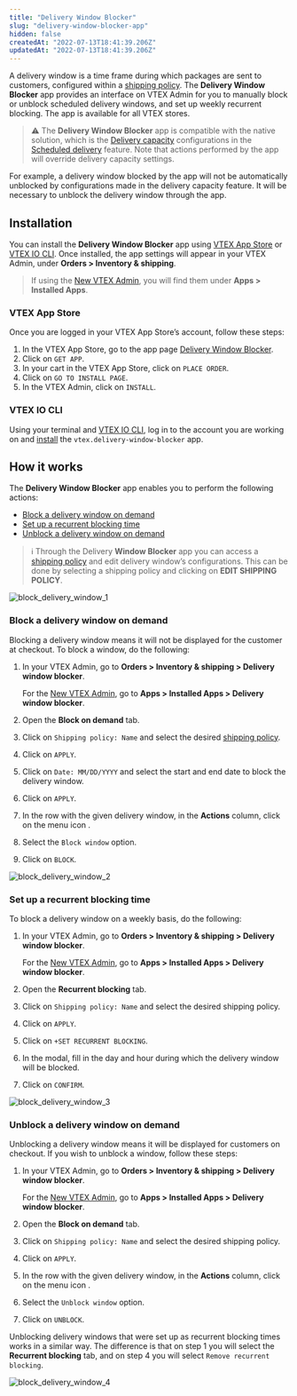 ```yaml
---
title: "Delivery Window Blocker"
slug: "delivery-window-blocker-app"
hidden: false
createdAt: "2022-07-13T18:41:39.206Z"
updatedAt: "2022-07-13T18:41:39.206Z"
---
```

A delivery window is a time frame during which packages are sent to customers, configured within a [shipping policy](https://help.vtex.com/en/tutorial/shipping-policy--tutorials_140). The **Delivery Window Blocker** app provides an interface on VTEX Admin for you to manually block or unblock scheduled delivery windows, and set up weekly recurrent blocking. The app is available for all VTEX stores.

> ⚠️ The **Delivery Window Blocker** app is compatible with the native solution, which is the [Delivery capacity](https://help.vtex.com/en/tutorial/managing-delivery-capacity--2y217FQZCjD0I1n62yxVcz) configurations in the [Scheduled delivery](https://help.vtex.com/en/tutorial/scheduled-delivery--22g3HAVCGLFiU7xugShOBi) feature. Note that actions performed by the app will override delivery capacity settings.

For example, a delivery window blocked by the app will not be automatically unblocked by configurations made in the delivery capacity feature. It will be necessary to unblock the delivery window through the app.

## Installation

You can install the **Delivery Window Blocker** app using [VTEX App Store](https://apps.vtex.com/vtex-delivery-window-blocker/p) or [VTEX IO CLI](https://developers.vtex.com/docs/guides/vtex-io-documentation-vtex-io-cli-installation-and-command-reference). Once installed, the app settings will appear in your VTEX Admin, under **Orders > Inventory & shipping**. 

> If using the [New VTEX Admin](https://content.vtex.com/join-new-admin-beta-program-en/), you will find them under **Apps > Installed Apps**.

### VTEX App Store

Once you are logged in your VTEX App Store’s account, follow these steps:

1. In the VTEX App Store, go to the app page [Delivery Window Blocker](https://apps.vtex.com/vtex-delivery-window-blocker/p).
2. Click on `GET APP`.
3. In your cart in the VTEX App Store, click on `PLACE ORDER`.
4. Click on `GO TO INSTALL PAGE`.
5. In the VTEX Admin, click on `INSTALL`.

### VTEX IO CLI

Using your terminal and [VTEX IO CLI](https://developers.vtex.com/docs/guides/vtex-io-documentation-vtex-io-cli-command-reference), log in to the account you are working on and [install](https://developers.vtex.com/docs/guides/vtex-io-documentation-installing-an-app/) the `vtex.delivery-window-blocker` app.

## How it works

The **Delivery Window Blocker** app enables you to perform the following actions:

- [Block a delivery window on demand](#block-a-delivery-window-on-demand)
- [Set up a recurrent blocking time](#set-up-a-recurrent-blocking-time)
- [Unblock a delivery window on demand](#unblock-a-delivery-window-on-demand)

> ℹ️ Through the Delivery **Window Blocker** app you can access a [shipping policy](https://help.vtex.com/en/tutorial/shipping-policy--tutorials_140) and edit delivery window’s configurations. This can be done by selecting a shipping policy and clicking on <i class="fas fa-pencil-alt"></i> **EDIT SHIPPING POLICY**.

![block_delivery_window_1](https://cdn.jsdelivr.net/gh/vtexdocs/dev-portal-content@main/images/delivery-window-blocker-app-0.png)

### Block a delivery window on demand

Blocking a delivery window means it will not be displayed for the customer at checkout. To block a window, do the following:

1. In your VTEX Admin, go to **Orders > Inventory & shipping > Delivery window blocker**.

    For the [New VTEX Admin](https://content.vtex.com/join-new-admin-beta-program-en/), go to **Apps > Installed Apps > Delivery window blocker**.
    
2. Open the **Block on demand** tab.
3. Click on `Shipping policy: Name` <i class="fas fa-angle-down"></i> and select the desired [shipping policy](https://help.vtex.com/en/tutorial/shipping-policy--tutorials_140).
4. Click on `APPLY`.
5. Click on `Date: MM/DD/YYYY` <i class="fas fa-angle-down"></i> and select the start and end date to block the delivery window.
6. Click on `APPLY`.
7. In the row with the given delivery window, in the **Actions** column, click on the menu icon <i class="fas fa-ellipsis-v"></i>.
8. Select the `Block window` option.
9. Click on `BLOCK`.

![block_delivery_window_2](https://cdn.jsdelivr.net/gh/vtexdocs/dev-portal-content@main/images/delivery-window-blocker-app-1.png)

### Set up a recurrent blocking time

To block a delivery window on a weekly basis, do the following:

1. In your VTEX Admin, go to **Orders > Inventory & shipping > Delivery window blocker**.

    For the [New VTEX Admin](https://content.vtex.com/join-new-admin-beta-program-en/), go to **Apps > Installed Apps > Delivery window blocker**.

2. Open the **Recurrent blocking** tab. 
3. Click on `Shipping policy: Name` <i class="fas fa-angle-down"></i> and select the desired shipping policy.
4. Click on `APPLY`.
5. Click on `+SET RECURRENT BLOCKING`.
6. In the modal, fill in the day and hour during which the delivery window will be blocked.
7. Click on `CONFIRM`. 

![block_delivery_window_3](https://cdn.jsdelivr.net/gh/vtexdocs/dev-portal-content@main/images/delivery-window-blocker-app-2.gif)
 
### Unblock a delivery window on demand

Unblocking a delivery window means it will be displayed for customers on checkout. If you wish to unblock a window, follow these steps:

1. In your VTEX Admin, go to **Orders > Inventory & shipping > Delivery window blocker**.

    For the [New VTEX Admin](https://content.vtex.com/join-new-admin-beta-program-en/), go to **Apps > Installed Apps > Delivery window blocker**.

2. Open the **Block on demand** tab. 
3. Click on `Shipping policy: Name` <i class="fas fa-angle-down"></i> and select the desired shipping policy.
4. Click on `APPLY`.
5. In the row with the given delivery window, in the **Actions** column, click on the menu icon <i class="fas fa-ellipsis-v"></i>.
6. Select the `Unblock window` option.
7. Click on `UNBLOCK`.

Unblocking delivery windows that were set up as recurrent blocking times works in a similar way. The difference is that on step 1 you will select the **Recurrent blocking** tab, and on step 4 you will select `Remove recurrent blocking`.

![block_delivery_window_4](https://cdn.jsdelivr.net/gh/vtexdocs/dev-portal-content@main/images/delivery-window-blocker-app-3.png)